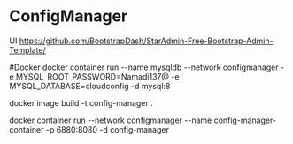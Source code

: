 # ConfigManager
UI https://github.com/BootstrapDash/StarAdmin-Free-Bootstrap-Admin-Template/


#Docker
docker container run --name mysqldb --network configmanager -e MYSQL_ROOT_PASSWORD=Namadi137@ -e MYSQL_DATABASE=cloudconfig -d mysql:8

docker image build -t config-manager .

docker container run --network configmanager --name config-manager-container -p 6880:8080 -d config-manager


